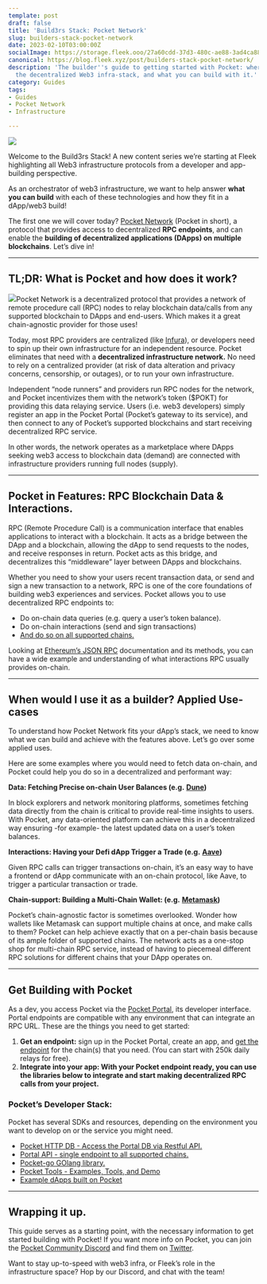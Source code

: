 ```yaml
---
template: post
draft: false
title: 'Build3rs Stack: Pocket Network'
slug: builders-stack-pocket-network
date: 2023-02-10T03:00:00Z
socialImage: https://storage.fleek.ooo/27a60cdd-37d3-480c-ae88-3ad4ca886b13-bucket/imgs/builders.png
canonical: https://blog.fleek.xyz/post/builders-stack-pocket-network/
description: 'The builder''s guide to getting started with Pocket: where it fits in
  the decentralized Web3 infra-stack, and what you can build with it.'
category: Guides
tags:
- Guides
- Pocket Network
- Infrastructure

---
```

![](https://storage.fleek.ooo/27a60cdd-37d3-480c-ae88-3ad4ca886b13-bucket/imgs/builders.png)

Welcome to the Build3rs Stack! A new content series we’re starting at Fleek highlighting all Web3 infrastructure protocols from a developer and app-building perspective.

As an orchestrator of web3 infrastructure, we want to help answer **what** **you can build** with each of these technologies and how they fit in a dApp/web3 build!

The first one we will cover today? [Pocket Network](http://pokt.network) (Pocket in short), a protocol that provides access to decentralized **RPC endpoints**, and can enable the **building of decentralized applications (DApps) on multiple blockchains**. Let’s dive in!

***

## TL;DR: What is Pocket and how does it work?

![](https://storage.fleek.ooo/27a60cdd-37d3-480c-ae88-3ad4ca886b13-bucket/imgs/Pocket-feature-image.png)Pocket Network is a decentralized protocol that provides a network of remote procedure call (RPC) nodes to relay blockchain data/calls from any supported blockchain to DApps and end-users. Which makes it a great chain-agnostic provider for those uses!

Today, most RPC providers are centralized (like [Infura](https://www.infura.io/)), or developers need to spin up their own infrastructure for an independent resource. Pocket eliminates that need with a **decentralized infrastructure network.** No need to rely on a centralized provider (at risk of data alteration and privacy concerns, censorship, or outages), or to run your own infrastructure.

Independent “node runners” and providers run RPC nodes for the network, and Pocket incentivizes them with the network’s token ($POKT) for providing this data relaying service. Users (i.e. web3 developers) simply register an app in the Pocket Portal (Pocket’s gateway to its service), and then connect to any of Pocket’s supported blockchains and start receiving decentralized RPC service.

In other words, the network operates as a marketplace where DApps seeking web3 access to blockchain data (demand) are connected with infrastructure providers running full nodes (supply).

***

## Pocket in Features: RPC Blockchain Data & Interactions.

RPC (Remote Procedure Call) is a communication interface that enables applications to interact with a blockchain. It acts as a bridge between the DApp and a blockchain, allowing the dApp to send requests to the nodes, and receive responses in return. Pocket acts as this bridge, and decentralizes this “middleware” layer between DApps and blockchains.

Whether you need to show your users recent transaction data, or send and sign a new transaction to a network, RPC is one of the core foundations of building web3 experiences and services. Pocket allows you to use decentralized RPC endpoints to:

* Do on-chain data queries (e.g. query a user’s token balance).
* Do on-chain interactions (send and sign transactions)
* [And do so on all supported chains.](https://docs.pokt.network/supported-blockchains/)

Looking at [Ethereum’s JSON RPC](https://ethereum.org/en/developers/docs/apis/json-rpc/) documentation and its methods, you can have a wide example and understanding of what interactions RPC usually provides on-chain.

***

## When would I use it as a builder? Applied Use-cases

To understand how Pocket Network fits your dApp’s stack, we need to know what we can build and achieve with the features above. Let’s go over some applied uses.

Here are some examples where you would need to fetch data on-chain, and Pocket could help you do so in a decentralized and performant way:

**Data: Fetching Precise on-chain User Balances (e.g.** [**Dune**](https://dune.com/browse/dashboards)**)**

In block explorers and network monitoring platforms, sometimes fetching data directly from the chain is critical to provide real-time insights to users. With Pocket, any data-oriented platform can achieve this in a decentralized way ensuring -for example- the latest updated data on a user’s token balances.

**Interactions: Having your Defi dApp Trigger a Trade (e.g.** [**Aave**](https://aave.com/)**)**

Given RPC calls can trigger transactions on-chain, it’s an easy way to have a frontend or dApp communicate with an on-chain protocol, like Aave, to trigger a particular transaction or trade.

**Chain-support: Building a Multi-Chain Wallet: (e.g.** [**Metamask**](https://metamask.io/)**)**

Pocket’s chain-agnostic factor is sometimes overlooked. Wonder how wallets like Metamask can support multiple chains at once, and make calls to them? Pocket can help achieve exactly that on a per-chain basis because of its ample folder of supported chains. The network acts as a one-stop shop for multi-chain RPC service, instead of having to piecemeal different RPC solutions for different chains that your DApp operates on.

***

## Get Building with Pocket

As a dev, you access Pocket via the [Pocket Portal](https://www.portal.pokt.network/), its developer interface. Portal endpoints are compatible with any environment that can integrate an RPC URL. These are the things you need to get started:

1. **Get an endpoint:** sign up in the Pocket Portal, create an app, and [get the endpoint](https://docs.pokt.network/apps/get-endpoint) for the chain(s) that you need. (You can start with 250k daily relays for free).
2. **Integrate into your app: With your Pocket endpoint ready, you can use the libraries below to integrate and start making decentralized RPC calls from your project.**

### Pocket’s Developer Stack:

Pocket has several SDKs and resources, depending on the environment you want to develop on or the service you might need.

* [Pocket HTTP DB - Access the Portal DB via Restful API.](https://github.com/pokt-foundation/pocket-http-db)
* [Portal API - single endpoint to all supported chains.](https://github.com/pokt-foundation/portal-api)
* [Pocket-go GOlang library.](https://github.com/pokt-foundation/pocket-go)
* [Pocket Tools - Examples, Tools, and Demo](https://github.com/pokt-foundation/pocket-tools)
* [Example dApps built on Pocket](https://docs.pokt.network/use/dapps/)

***

## Wrapping it up.

This guide serves as a starting point, with the necessary information to get started building with Pocket! If you want more info on Pocket, you can join the [Pocket Community Discord](https://discord.com/invite/uYs6Esum3r) and find them on [Twitter](https://twitter.com/POKTnetwork).

Want to stay up-to-speed with web3 infra, or Fleek’s role in the infrastructure space? Hop by our Discord, and chat with the team!